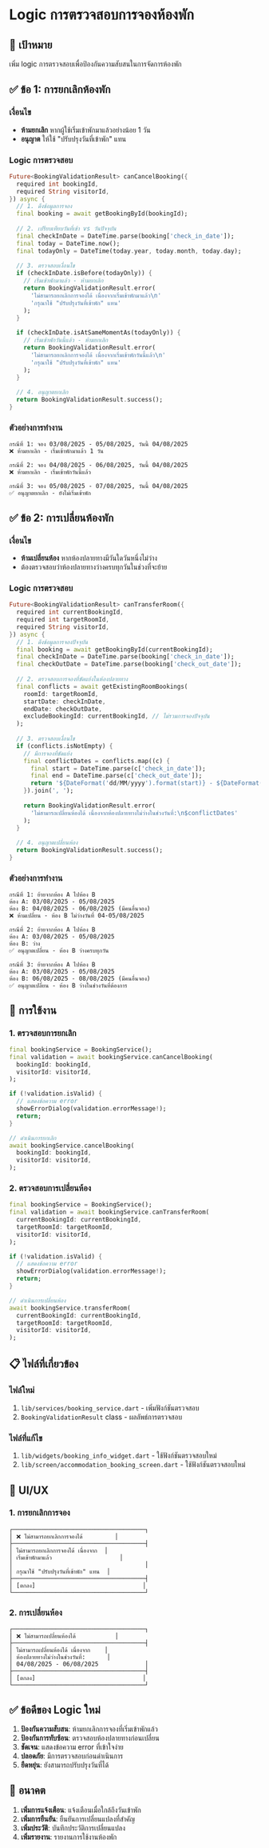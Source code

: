 # Logic การตรวจสอบการจองห้องพัก

## 🎯 **เป้าหมาย**
เพิ่ม logic การตรวจสอบเพื่อป้องกันความสับสนในการจัดการห้องพัก

## ✅ **ข้อ 1: การยกเลิกห้องพัก**

### เงื่อนไข
- **ห้ามยกเลิก** หากผู้ใช้เริ่มเข้าพักมาแล้วอย่างน้อย 1 วัน
- **อนุญาต** ให้ใช้ "ปรับปรุงวันที่เข้าพัก" แทน

### Logic การตรวจสอบ
```dart
Future<BookingValidationResult> canCancelBooking({
  required int bookingId,
  required String visitorId,
}) async {
  // 1. ดึงข้อมูลการจอง
  final booking = await getBookingById(bookingId);
  
  // 2. เปรียบเทียบวันที่เข้า vs วันปัจจุบัน
  final checkInDate = DateTime.parse(booking['check_in_date']);
  final today = DateTime.now();
  final todayOnly = DateTime(today.year, today.month, today.day);
  
  // 3. ตรวจสอบเงื่อนไข
  if (checkInDate.isBefore(todayOnly)) {
    // เริ่มเข้าพักมาแล้ว - ห้ามยกเลิก
    return BookingValidationResult.error(
      'ไม่สามารถยกเลิกการจองได้ เนื่องจากเริ่มเข้าพักมาแล้ว\n'
      'กรุณาใช้ "ปรับปรุงวันที่เข้าพัก" แทน'
    );
  }
  
  if (checkInDate.isAtSameMomentAs(todayOnly)) {
    // เริ่มเข้าพักวันนี้แล้ว - ห้ามยกเลิก
    return BookingValidationResult.error(
      'ไม่สามารถยกเลิกการจองได้ เนื่องจากเริ่มเข้าพักวันนี้แล้ว\n'
      'กรุณาใช้ "ปรับปรุงวันที่เข้าพัก" แทน'
    );
  }
  
  // 4. อนุญาตยกเลิก
  return BookingValidationResult.success();
}
```

### ตัวอย่างการทำงาน
```
กรณีที่ 1: จอง 03/08/2025 - 05/08/2025, วันนี้ 04/08/2025
❌ ห้ามยกเลิก - เริ่มเข้าพักมาแล้ว 1 วัน

กรณีที่ 2: จอง 04/08/2025 - 06/08/2025, วันนี้ 04/08/2025
❌ ห้ามยกเลิก - เริ่มเข้าพักวันนี้แล้ว

กรณีที่ 3: จอง 05/08/2025 - 07/08/2025, วันนี้ 04/08/2025
✅ อนุญาตยกเลิก - ยังไม่เริ่มเข้าพัก
```

## ✅ **ข้อ 2: การเปลี่ยนห้องพัก**

### เงื่อนไข
- **ห้ามเปลี่ยนห้อง** หากห้องปลายทางมีวันใดวันหนึ่งไม่ว่าง
- ต้องตรวจสอบว่าห้องปลายทางว่างครบทุกวันในช่วงที่จะย้าย

### Logic การตรวจสอบ
```dart
Future<BookingValidationResult> canTransferRoom({
  required int currentBookingId,
  required int targetRoomId,
  required String visitorId,
}) async {
  // 1. ดึงข้อมูลการจองปัจจุบัน
  final booking = await getBookingById(currentBookingId);
  final checkInDate = DateTime.parse(booking['check_in_date']);
  final checkOutDate = DateTime.parse(booking['check_out_date']);
  
  // 2. ตรวจสอบการจองที่ขัดแย้งในห้องปลายทาง
  final conflicts = await getExistingRoomBookings(
    roomId: targetRoomId,
    startDate: checkInDate,
    endDate: checkOutDate,
    excludeBookingId: currentBookingId, // ไม่รวมการจองปัจจุบัน
  );
  
  // 3. ตรวจสอบเงื่อนไข
  if (conflicts.isNotEmpty) {
    // มีการจองที่ขัดแย้ง
    final conflictDates = conflicts.map((c) {
      final start = DateTime.parse(c['check_in_date']);
      final end = DateTime.parse(c['check_out_date']);
      return '${DateFormat('dd/MM/yyyy').format(start)} - ${DateFormat('dd/MM/yyyy').format(end)}';
    }).join(', ');
    
    return BookingValidationResult.error(
      'ไม่สามารถเปลี่ยนห้องได้ เนื่องจากห้องปลายทางไม่ว่างในช่วงวันที่:\n$conflictDates'
    );
  }
  
  // 4. อนุญาตเปลี่ยนห้อง
  return BookingValidationResult.success();
}
```

### ตัวอย่างการทำงาน
```
กรณีที่ 1: ย้ายจากห้อง A ไปห้อง B
ห้อง A: 03/08/2025 - 05/08/2025
ห้อง B: 04/08/2025 - 06/08/2025 (มีคนอื่นจอง)
❌ ห้ามเปลี่ยน - ห้อง B ไม่ว่างวันที่ 04-05/08/2025

กรณีที่ 2: ย้ายจากห้อง A ไปห้อง B
ห้อง A: 03/08/2025 - 05/08/2025
ห้อง B: ว่าง
✅ อนุญาตเปลี่ยน - ห้อง B ว่างครบทุกวัน

กรณีที่ 3: ย้ายจากห้อง A ไปห้อง B
ห้อง A: 03/08/2025 - 05/08/2025
ห้อง B: 06/08/2025 - 08/08/2025 (มีคนอื่นจอง)
✅ อนุญาตเปลี่ยน - ห้อง B ว่างในช่วงวันที่ต้องการ
```

## 🔧 **การใช้งาน**

### 1. ตรวจสอบการยกเลิก
```dart
final bookingService = BookingService();
final validation = await bookingService.canCancelBooking(
  bookingId: bookingId,
  visitorId: visitorId,
);

if (!validation.isValid) {
  // แสดงข้อความ error
  showErrorDialog(validation.errorMessage!);
  return;
}

// ดำเนินการยกเลิก
await bookingService.cancelBooking(
  bookingId: bookingId,
  visitorId: visitorId,
);
```

### 2. ตรวจสอบการเปลี่ยนห้อง
```dart
final bookingService = BookingService();
final validation = await bookingService.canTransferRoom(
  currentBookingId: currentBookingId,
  targetRoomId: targetRoomId,
  visitorId: visitorId,
);

if (!validation.isValid) {
  // แสดงข้อความ error
  showErrorDialog(validation.errorMessage!);
  return;
}

// ดำเนินการเปลี่ยนห้อง
await bookingService.transferRoom(
  currentBookingId: currentBookingId,
  targetRoomId: targetRoomId,
  visitorId: visitorId,
);
```

## 📋 **ไฟล์ที่เกี่ยวข้อง**

### ไฟล์ใหม่
1. `lib/services/booking_service.dart` - เพิ่มฟังก์ชันตรวจสอบ
2. `BookingValidationResult` class - ผลลัพธ์การตรวจสอบ

### ไฟล์ที่แก้ไข
1. `lib/widgets/booking_info_widget.dart` - ใช้ฟังก์ชันตรวจสอบใหม่
2. `lib/screen/accommodation_booking_screen.dart` - ใช้ฟังก์ชันตรวจสอบใหม่

## 🎨 **UI/UX**

### 1. การยกเลิกการจอง
```
┌─────────────────────────────────────┐
│ ❌ ไม่สามารถยกเลิกการจองได้         │
├─────────────────────────────────────┤
│ ไม่สามารถยกเลิกการจองได้ เนื่องจาก  │
│ เริ่มเข้าพักมาแล้ว                   │
│                                     │
│ กรุณาใช้ "ปรับปรุงวันที่เข้าพัก" แทน  │
├─────────────────────────────────────┤
│ [ตกลง]                              │
└─────────────────────────────────────┘
```

### 2. การเปลี่ยนห้อง
```
┌─────────────────────────────────────┐
│ ❌ ไม่สามารถเปลี่ยนห้องได้           │
├─────────────────────────────────────┤
│ ไม่สามารถเปลี่ยนห้องได้ เนื่องจาก    │
│ ห้องปลายทางไม่ว่างในช่วงวันที่:      │
│ 04/08/2025 - 06/08/2025             │
├─────────────────────────────────────┤
│ [ตกลง]                              │
└─────────────────────────────────────┘
```

## ✅ **ข้อดีของ Logic ใหม่**

1. **ป้องกันความสับสน**: ห้ามยกเลิกการจองที่เริ่มเข้าพักแล้ว
2. **ป้องกันการทับซ้อน**: ตรวจสอบห้องปลายทางก่อนเปลี่ยน
3. **ชัดเจน**: แสดงข้อความ error ที่เข้าใจง่าย
4. **ปลอดภัย**: มีการตรวจสอบก่อนดำเนินการ
5. **ยืดหยุ่น**: ยังสามารถปรับปรุงวันที่ได้

## 🔮 **อนาคต**

1. **เพิ่มการแจ้งเตือน**: แจ้งเตือนเมื่อใกล้ถึงวันเข้าพัก
2. **เพิ่มการยืนยัน**: ยืนยันการเปลี่ยนแปลงที่สำคัญ
3. **เพิ่มประวัติ**: บันทึกประวัติการเปลี่ยนแปลง
4. **เพิ่มรายงาน**: รายงานการใช้งานห้องพัก 